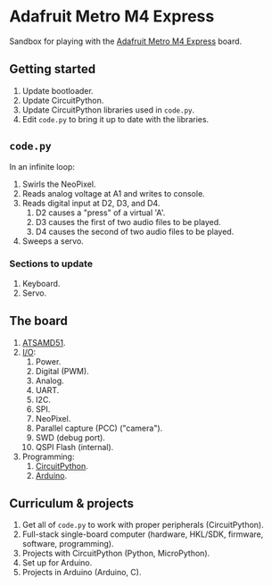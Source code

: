 # Adafruit Metro M4 Express

Sandbox for playing with the [Adafruit Metro M4 Express](https://learn.adafruit.com/adafruit-metro-m4-express-featuring-atsamd51) board.

## Getting started

1. Update bootloader.  
2. Update CircuitPython.  
3. Update CircuitPython libraries used in `code.py`.  
4. Edit `code.py` to bring it up to date with the libraries.  

## `code.py`

In an infinite loop:
1. Swirls the NeoPixel.  
2. Reads analog voltage at A1 and writes to console.  
3. Reads digital input at D2, D3, and D4.  
   1. D2 causes a "press" of a virtual 'A'.  
   2. D3 causes the first of two audio files to be played.  
   3. D4 causes the second of two audio files to be played.  
4. Sweeps a servo.  

### Sections to update

1. Keyboard.  
2. Servo.  

## The board

1. [ATSAMD51](https://www.microchip.com/en-us/product/ATSAMD51G19A#).
2. [I/O](https://learn.adafruit.com/adafruit-metro-m4-express-featuring-atsamd51/pinouts):
   1. Power.  
   2. Digital (PWM).  
   3. Analog.  
   4. UART.  
   5. I2C.  
   6. SPI.  
   7. NeoPixel. 
   8. Parallel capture (PCC) ("camera").  
   9. SWD (debug port).  
   10. QSPI Flash (internal).
3. Programming:
   1. [CircuitPython](https://learn.adafruit.com/adafruit-metro-m4-express-featuring-atsamd51/circuitpython).  
   2. [Arduino](https://learn.adafruit.com/adafruit-metro-m4-express-featuring-atsamd51/setup).  

## Curriculum & projects

1. Get all of `code.py` to work with proper peripherals (CircuitPython).  
2. Full-stack single-board computer (hardware, HKL/SDK, firmware, software, programming).  
3. Projects with CircuitPython (Python, MicroPython).  
4. Set up for Arduino.  
5. Projects in Arduino (Arduino, C). 
